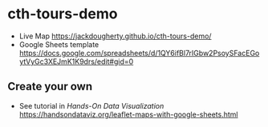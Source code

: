 # cth-tours-demo
- Live Map https://jackdougherty.github.io/cth-tours-demo/
- Google Sheets template https://docs.google.com/spreadsheets/d/1QY6ifBl7rIGbw2PsoySFacEGoytVyGc3XEJmK1K9drs/edit#gid=0

## Create your own
- See tutorial in *Hands-On Data Visualization* https://handsondataviz.org/leaflet-maps-with-google-sheets.html
